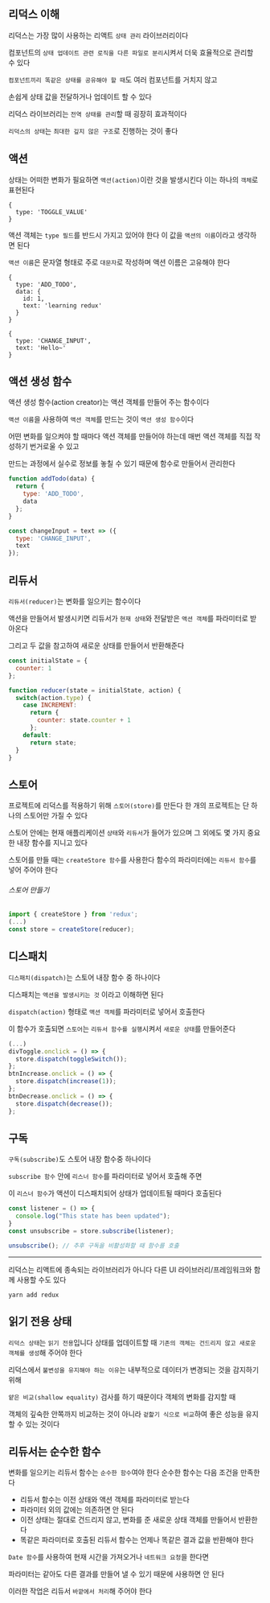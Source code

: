 ## 리덕스 이해  
  
리덕스는 가장 많이 사용하는 리액트 `상태 관리` 라이브러리이다  
  
컴포넌트의 `상태 업데이트 관련 로직을 다른 파일로 분리`시켜서 더욱 효율적으로 관리할 수 있다  
  
`컴포넌트끼리 똑같은 상태를 공유해야 할 때`도 여러 컴포넌트를 거치지 않고  
  
손쉽게 상태 값을 전달하거나 업데이트 할 수 있다  
  
리덕스 라이브러리는 `전역 상태를 관리`할 때 굉장히 효과적이다  
  
`리덕스의 상태`는 `최대한 깊지 않은 구조`로 진행하는 것이 좋다  
  
## 액션
  
상태는 어떠한 변화가 필요하면 `액션(action)`이란 것을 발생시킨다 이는 하나의 `객체`로 표현된다  
  
```
{
  type: 'TOGGLE_VALUE'
}
```
  
액션 객체는 `type 필드`를 반드시 가지고 있어야 한다 이 값을 `액션의 이름`이라고 생각하면 된다  
  
`액션 이름`은 문자열 형태로 주로 `대문자`로 작성하며 액션 이름은 고유해야 한다  
  
```
{
  type: 'ADD_TODO',
  data: {
    id: 1,
    text: 'learning redux'
  }
}

{
  type: 'CHANGE_INPUT',
  text: 'Hello~'
}
```
  
## 액션 생성 함수
  
액션 생성 함수(action creator)는 액션 객체를 만들어 주는 함수이다  
  
`액션 이름`을 사용하여 `액션 객체`를 만드는 것이 `액션 생성 함수`이다  
  
어떤 변화를 일으켜야 할 때마다 액션 객체를 만들어야 하는데 매번 액션 객체를 직접 작성하기 번거로울 수 있고  
  
만드는 과정에서 실수로 정보를 놓칠 수 있기 때문에 함수로 만들어서 관리한다
  
```jsx
function addTodo(data) {
  return {
    type: 'ADD_TODO',
    data
  };
}

const changeInput = text => ({
  type: 'CHANGE_INPUT',
  text
});
```
  
## 리듀서
  
`리듀서(reducer)`는 변화를 일으키는 함수이다  
  
액션을 만들어서 발생시키면 리듀서가 `현재 상태`와 전달받은 `액션 객체`를 파라미터로 받아온다  
  
그리고 두 값을 참고하여 새로운 상태를 만들어서 반환해준다  
  
```jsx
const initialState = {
  counter: 1
};

function reducer(state = initialState, action) {
  switch(action.type) {
    case INCREMENT:
      return {
        counter: state.counter + 1
      };
    default:
      return state;
  }
}
```
  
## 스토어
  
프로젝트에 리덕스를 적용하기 위해 `스토어(store)`를 만든다 한 개의 프로젝트는 단 하나의 스토어만 가질 수 있다  
  
스토어 안에는 현재 애플리케이션 `상태`와 `리듀서`가 들어가 있으며 그 외에도 몇 가지 중요한 내장 함수를 지니고 있다  
  
스토어를 만들 때는 `createStore 함수`를 사용한다 함수의 파라미터에는 `리듀서 함수`를 넣어 주어야 한다  
  
###### 스토어 만들기
```jsx
import { createStore } from 'redux';
(...)
const store = createStore(reducer);
```
  
## 디스패치
  
`디스패치(dispatch)`는 스토어 내장 함수 중 하나이다  
  
디스패치는 `액션을 발생시키는 것` 이라고 이해하면 된다  
  
`dispatch(action)` 형태로 `액션 객체`를 파라미터로 넣어서 호출한다  
  
이 함수가 호출되면 `스토어`는 `리듀서 함수를 실행`시켜서 `새로운 상태`를 만들어준다  
  
```jsx
(...)
divToggle.onclick = () => {
  store.dispatch(toggleSwitch());
};
btnIncrease.onclick = () => {
  store.dispatch(increase(1));
};
btnDecrease.onclick = () => {
  store.dispatch(decrease());
};
```
  
## 구독
  
`구독(subscribe)`도 스토어 내장 함수중 하나이다  
  
`subscribe 함수` 안에 `리스너 함수`를 파라미터로 넣어서 호출해 주면  
  
이 `리스너 함수`가 액션이 디스패치되어 상태가 업데이트될 때마다 호출된다  
  
```jsx
const listener = () => {
  console.log("This state has been updated");
}
const unsubscribe = store.subscribe(listener);

unsubscribe(); // 추후 구독을 비활성화할 때 함수를 호출
```
  
---
  
리덕스는 리액트에 종속되는 라이브러리가 아니다 다른 UI 라이브러리/프레임워크와 함께 사용할 수도 있다  
  
```
yarn add redux
```
  
## 읽기 전용 상태
  
`리덕스 상태`는 `읽기 전용`입니다 상태를 업데이트할 때 `기존의 객체는 건드리지 않고 새로운 객체를 생성`해 주어야 한다
  
리덕스에서 `불변성을 유지해야 하는 이유`는 내부적으로 데이터가 변경되는 것을 감지하기 위해  
  
`얕은 비교(shallow equality)` 검사를 하기 때문이다 객체의 변화를 감지할 때  
  
객체의 깊숙한 안쪽까지 비교하는 것이 아니라 `겉핥기 식으로 비교`하여 좋은 성능을 유지할 수 있는 것이다  
  
## 리듀서는 순수한 함수  
  
변화를 일으키는 리듀서 함수는 `순수한 함수`여야 한다 순수한 함수는 다음 조건을 만족한다  
  
- 리듀서 함수는 이전 상태와 액션 객체를 파라미터로 받는다  
- 파라미터 외의 값에는 의존하면 안 된다  
- 이전 상태는 절대로 건드리지 않고, 변화를 준 새로운 상태 객체를 만들어서 반환한다
- 똑같은 파라미터로 호출된 리듀서 함수는 언제나 똑같은 결과 값을 반환해야 한다
  
`Date 함수`를 사용하여 현재 시간을 가져오거나 `네트워크 요청`을 한다면  
  
파라미터는 같아도 다른 결과를 만들어 낼 수 있기 때문에 사용하면 안 된다  
  
이러한 작업은 리듀서 `바깥에서 처리`해 주어야 한다  
  
